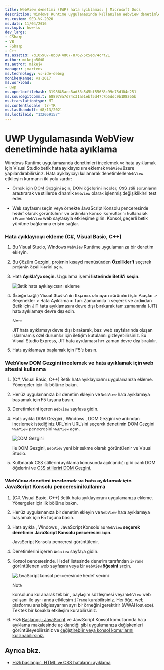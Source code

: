 ```yaml
---
title: WebView denetimi (UWP) hata ayıklaması | Microsoft Docs
description: Windows Runtime uygulamasında kullanılan WebView denetimlerini incelemeyi ve hata ayıklamayı öğrenin. DOM Gezgini Ve JavaScript Konsolu penceresini kullanabilirsiniz.
ms.custom: SEO-VS-2020
ms.date: 11/04/2016
ms.topic: how-to
dev_langs:
- CSharp
- VB
- FSharp
- C++
ms.assetid: 7d105907-8b39-4d07-8762-5c5ed74c7f21
author: mikejo5000
ms.author: mikejo
manager: jmartens
ms.technology: vs-ide-debug
monikerRange: vs-2017
ms.workload:
- uwp
ms.openlocfilehash: 3198685acc8ad33a545bf55628c99e78d104d251
ms.sourcegitcommit: 68897da7d74c31ae1ebf5d47c7b5ddc9b108265b
ms.translationtype: MT
ms.contentlocale: tr-TR
ms.lasthandoff: 08/13/2021
ms.locfileid: "122059157"
---
```

# <a name="debug-a-webview-control-in-a-uwp-app"></a>UWP Uygulamasında WebView denetiminde hata ayıklama

 Windows Runtime uygulamasında denetimleri incelemek ve hata ayıklamak için Visual Studio betik hata ayıklayıcısını eklemek `WebView` üzere yapılandırabilirsiniz. Hata ayıklayıcıyı kullanarak denetimlerle `WebView` etkileşim kurmanın iki yolu vardır:

- Örnek için [DOM Gezgini](../debugger/quickstart-debug-html-and-css.md) açın, DOM öğelerini inceler, CSS stili sorunlarını araştırarak ve stillerde dinamik `WebView` olarak işlenmiş değişiklikleri test eder.

- Web sayfasını seçin veya örnekte JavaScript Konsolu penceresinde hedef olarak görüntülenir ve ardından konsol komutlarını kullanarak `iFrame` `WebView` web sayfasıyla etkileşime girin. [](../debugger/javascript-console-commands.md?view=vs-2017&preserve-view=true) Konsol, geçerli betik yürütme bağlamına erişim sağlar.

### <a name="attach-the-debugger-c-visual-basic-c"></a>Hata ayıklayıcıyı ekleme (C#, Visual Basic, C++)

1. Bu Visual Studio, Windows `WebView` Runtime uygulamanıza bir denetim ekleyin.

2. Bu Çözüm Gezgini, projenin kısayol menüsünden **Özellikler'i** seçerek projenin özelliklerini açın.

3. Hata **Ayıkla'ya seçin.** Uygulama işlemi **listesinde Betik'i** **seçin.**

     ![Betik hata ayıklayıcısını ekleme](../debugger/media/js_dom_webview_script_debugger.png "JS_DOM_WebView_Script_Debugger")

4. (İsteğe bağlı) Visual Studio'nin Express olmayan sürümleri için Araçlar > Seçenekler > Hata Ayıklama **>** Tam Zamanında 'ı seçerek ve ardından Betik için JIT hata ayıklamasını devre dışı bırakarak tam zamanında (JIT) hata ayıklamayı devre dışı edin.

    > [!NOTE]
    > JIT hata ayıklamayı devre dışı bırakarak, bazı web sayfalarında oluşan işlanmamış özel durumlar için iletişim kutularını gizleyebilirsiniz. Bu Visual Studio Express, JIT hata ayıklaması her zaman devre dışı bırakılır.

5. Hata ayıklamaya başlamak için F5'e basın.

### <a name="use-the-dom-explorer-to-inspect-and-debug-a-webview-control"></a>WebView DOM Gezgini incelemek ve hata ayıklamak için web sitesini kullanma

1. (C#, Visual Basic, C++) Betik hata ayıklayıcısını uygulamanıza ekleme. Yönergeler için ilk bölüme bakın.

2. Henüz uygulamanıza bir denetim ekleyin ve `WebView` hata ayıklamaya başlamak için F5 tuşuna basın.

3. Denetimlerini içeren `Webview` sayfaya gidin.

4. Hata ayıkla DOM Gezgini , Windows , DOM Gezgini ve ardından incelemek istediğiniz URL'nin URL'sini seçerek denetimin DOM Gezgini `WebView` penceresini   `WebView` açın.

     ![DOM Gezgini](../debugger/media/js_dom_webview.png "JS_DOM_WebView")

     ile DOM Gezgini, `WebView` yeni bir sekme olarak görüntülenir ve Visual Studio.

5. Kullanarak CSS stillerini ayıklama konusunda açıklandığı gibi canlı DOM öğelerini ve [CSS stillerini DOM Gezgini.](quickstart-debug-html-and-css.md)

### <a name="use-the-javascript-console-window-to-inspect-and-debug-a-webview-control"></a>WebView denetimi incelemek ve hata ayıklamak için JavaScript Konsolu penceresini kullanma

1. (C#, Visual Basic, C++) Betik hata ayıklayıcısını uygulamanıza ekleme. Yönergeler için ilk bölüme bakın.

2. Henüz uygulamanıza bir denetim ekleyin ve `WebView` hata ayıklamaya başlamak için F5 tuşuna basın.

3. Hata ayıkla , Windows , JavaScript Konsolu'nu `WebView` **seçerek denetimin** **JavaScript Konsolu penceresini açın.** 

     JavaScript Konsolu penceresi görüntülenir.

4. Denetimlerini içeren `Webview` sayfaya gidin.

5. Konsol penceresinde, Hedef listesinde denetim tarafından `iFrame` görüntülenen web sayfasını veya bir `WebView` **öğesini** seçin.

     ![JavaScript konsol penceresinde hedef seçimi](../debugger/media/js_console_target.png "JS_Console_Target")

    > [!NOTE]
    > konsolunu kullanarak tek bir , paylaşım sözleşmesi veya `WebView` web çalışanı ile aynı anda etkileşim `iFrame` kurabilirsiniz. Her öğe, web platformu ana bilgisayarının ayrı bir örneğini gerektirir (WWAHost.exe). Tek tek bir konakla etkileşim kurabilirsiniz.

6. Hızlı [Başlangıç: JavaScript](../debugger/quickstart-debug-javascript-using-the-console.md) ve JavaScript Konsol komutlarında hata ayıklama makalesinde açıklandığı gibi uygulamanıza değişkenleri görüntüleyebilirsiniz ve [değiştirebilir veya konsol komutlarını kullanabilirsiniz.](../debugger/javascript-console-commands.md?view=vs-2017&preserve-view=true)

## <a name="see-also"></a>Ayrıca bkz.

- [Hızlı başlangıç: HTML ve CSS hatalarını ayıklama](../debugger/quickstart-debug-html-and-css.md)